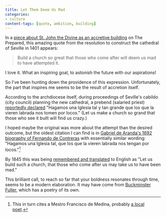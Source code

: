 ```yaml
---
title: Let Them Deem Us Mad
categories:
- culture
content-tags: [quote, ambition, building]
---
```


In a [piece about St. John the Divine as an accretive building](https://theprepared.org/features/2019/4/28/building-a-cathedral) on The Prepared, this amazing quote from the resolution to construct the cathedral of Seville in 1401 appears:

> Build a church so great that those who come after will deem us mad to have attempted it.

I love it. What an inspiring goal, to astonish the future with our aspirations!

So I've been hunting down the providence of this expression. Unfortunately, the part that inspires me seems to be the result of accretion itself.

According to the archdiocese itself, during proceedings of Seville's cabildo (city council) planning the new cathedral, a prebend (salaried priest) [reportedly declared](https://www.archisevilla.org/que-nos-tomen-por-locos/) "Hagamos una Iglesia tal y tan grande que los que la vieren labrada nos tomen por locos." (Let us make a church so grand that those who see it built will find us crazy.)

I hoped maybe the original was more about the attempt than the desired outcome, but the oldest citation I can find is in [Gabriel de Aranda's 1692 biography of Fernando de Contreras](https://books.google.com/books?id=D1X3ne5EoJkC&pg=PA124) with essentially similar wording: "Hagamos una Iglesia tal, que los que la vieren labrada nos tengan por locos."[^Medina]

[^Medina]: This in turn cites a Mestro Francisco de Medina, probably [a local poet](http://www.mcnbiografias.com/app-bio/do/show?key=medina-francisco-de).

By 1845 this was being [remembered and translated](https://books.google.com/books?id=tNosAQAAIAAJ&pg=PA418) to English as "Let us build such a church, that those who come after us may take us to have been mad."

This brilliant call, to reach so far that your boldness resonates through time, seems to be a modern elaboration. It may have come from [Buckminster Fuller](https://books.google.nl/books?id=5KLgDQAAQBAJ&pg=PA84), which has a poetry of its own.
